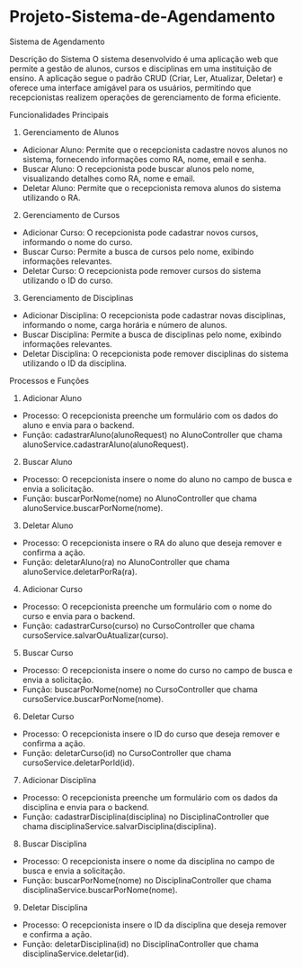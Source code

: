 # Projeto-Sistema-de-Agendamento
Sistema de Agendamento

Descrição do Sistema
O sistema desenvolvido é uma aplicação web que permite a gestão de alunos, cursos e disciplinas em uma instituição de ensino. A aplicação segue o padrão CRUD (Criar, Ler, Atualizar, Deletar) e oferece uma interface amigável para os usuários, permitindo que recepcionistas realizem operações de gerenciamento de forma eficiente.

Funcionalidades Principais

1. Gerenciamento de Alunos
  - Adicionar Aluno: Permite que o recepcionista cadastre novos alunos no sistema, fornecendo informações como RA, nome, email e senha.
  - Buscar Aluno: O recepcionista pode buscar alunos pelo nome, visualizando detalhes como RA, nome e email.
  - Deletar Aluno: Permite que o recepcionista remova alunos do sistema utilizando o RA.

2. Gerenciamento de Cursos
  - Adicionar Curso: O recepcionista pode cadastrar novos cursos, informando o nome do curso.
  - Buscar Curso: Permite a busca de cursos pelo nome, exibindo informações relevantes.
  - Deletar Curso: O recepcionista pode remover cursos do sistema utilizando o ID do curso.

3. Gerenciamento de Disciplinas
  - Adicionar Disciplina: O recepcionista pode cadastrar novas disciplinas, informando o nome, carga horária e número de alunos.
  - Buscar Disciplina: Permite a busca de disciplinas pelo nome, exibindo informações relevantes.
  - Deletar Disciplina: O recepcionista pode remover disciplinas do sistema utilizando o ID da disciplina.

Processos e Funções

1. Adicionar Aluno
  - Processo: O recepcionista preenche um formulário com os dados do aluno e envia para o backend.
  - Função: cadastrarAluno(alunoRequest) no AlunoController que chama alunoService.cadastrarAluno(alunoRequest).

2. Buscar Aluno
  - Processo: O recepcionista insere o nome do aluno no campo de busca e envia a solicitação.
  - Função: buscarPorNome(nome) no AlunoController que chama alunoService.buscarPorNome(nome).

3. Deletar Aluno
  - Processo: O recepcionista insere o RA do aluno que deseja remover e confirma a ação.
  - Função: deletarAluno(ra) no AlunoController que chama alunoService.deletarPorRa(ra).

4. Adicionar Curso
  - Processo: O recepcionista preenche um formulário com o nome do curso e envia para o backend.
  - Função: cadastrarCurso(curso) no CursoController que chama cursoService.salvarOuAtualizar(curso).

5. Buscar Curso
  - Processo: O recepcionista insere o nome do curso no campo de busca e envia a solicitação.
  - Função: buscarPorNome(nome) no CursoController que chama cursoService.buscarPorNome(nome).

6. Deletar Curso
  - Processo: O recepcionista insere o ID do curso que deseja remover e confirma a ação.
  - Função: deletarCurso(id) no CursoController que chama cursoService.deletarPorId(id).

7. Adicionar Disciplina
  - Processo: O recepcionista preenche um formulário com os dados da disciplina e envia para o backend.
  - Função: cadastrarDisciplina(disciplina) no DisciplinaController que chama disciplinaService.salvarDisciplina(disciplina).

8. Buscar Disciplina
  - Processo: O recepcionista insere o nome da disciplina no campo de busca e envia a solicitação.
  - Função: buscarPorNome(nome) no DisciplinaController que chama disciplinaService.buscarPorNome(nome).

9. Deletar Disciplina
  - Processo: O recepcionista insere o ID da disciplina que deseja remover e confirma a ação.
  - Função: deletarDisciplina(id) no DisciplinaController que chama disciplinaService.deletar(id).
